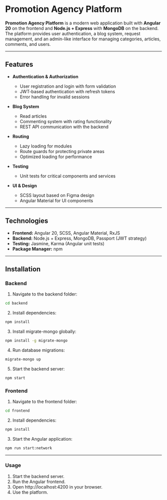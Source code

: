 # Promotion Agency Platform

**Promotion Agency Platform** is a modern web application built with **Angular 20** on the frontend and **Node.js + Express** with **MongoDB** on the backend.  
The platform provides user authentication, a blog system, request management, and an admin-like interface for managing categories, articles, comments, and users.

---

## Features

- **Authentication & Authorization**
  - User registration and login with form validation
  - JWT-based authentication with refresh tokens
  - Error handling for invalid sessions

- **Blog System**
  - Read articles
  - Commenting system with rating functionality
  - REST API communication with the backend

- **Routing**
  - Lazy loading for modules
  - Route guards for protecting private areas
  - Optimized loading for performance

- **Testing**
  - Unit tests for critical components and services

- **UI & Design**
  - SCSS layout based on Figma design
  - Angular Material for UI components

---

## Technologies

- **Frontend:** Angular 20, SCSS, Angular Material, RxJS  
- **Backend:** Node.js + Express, MongoDB, Passport (JWT strategy)  
- **Testing:** Jasmine, Karma (Angular unit tests)  
- **Package Manager:** npm  

---

## Installation

### Backend

1. Navigate to the backend folder:
```bash
cd backend
```
2. Install dependencies:
```bash
npm install
```
3. Install migrate-mongo globally:
```bash
npm install -g migrate-mongo
```
4. Run database migrations:
```bash
migrate-mongo up
```
5. Start the backend server:
```bash
npm start
```

### Frontend

1. Navigate to the frontend folder:
```bash
cd frontend
```
2. Install dependencies:
```bash
npm install
```
3. Start the Angular application:
```bash
npm run start:network
```

---

### Usage

1. Start the backend server.
2. Run the Angular frontend.
3. Open http://localhost:4200 in your browser.
4. Use the platform.
